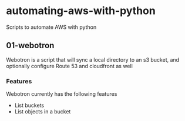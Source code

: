 # automating-aws-with-python
Scripts to automate AWS with python


## 01-webotron

Webotron is a script that will sync a local directory to an s3 bucket, and optionally configure Route 53 and cloudfront as well


### Features
Webotron currently has the following features

- List buckets
- List objects in a bucket
